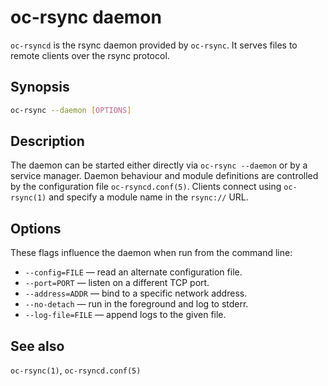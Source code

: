 # oc-rsync daemon

`oc-rsyncd` is the rsync daemon provided by `oc-rsync`. It serves files to remote clients over the rsync protocol.

## Synopsis

```sh
oc-rsync --daemon [OPTIONS]
```

## Description

The daemon can be started either directly via `oc-rsync --daemon` or by a service manager. Daemon behaviour and module definitions are controlled by the configuration file `oc-rsyncd.conf(5)`. Clients connect using `oc-rsync(1)` and specify a module name in the `rsync://` URL.

## Options

These flags influence the daemon when run from the command line:

- `--config=FILE` — read an alternate configuration file.
- `--port=PORT` — listen on a different TCP port.
- `--address=ADDR` — bind to a specific network address.
- `--no-detach` — run in the foreground and log to stderr.
- `--log-file=FILE` — append logs to the given file.

## See also

`oc-rsync(1)`, `oc-rsyncd.conf(5)`
